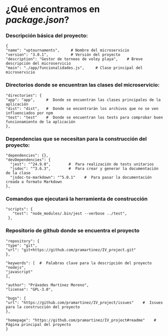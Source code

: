 # ¿Qué encontramos en *package.json*?


### Descripción básica del proyecto:

    {
    "name": "vptournaments",     # Nombre del microservicio
    "version": "3.0.1",          # Versión del proyecto
    "description": "Gestor de torneos de voley playa",    # Breve descripción del microservicio
    "main": "./app/funcionalidades.js",     # Clase principal del microservicio

###  Directorios donde se encuentran las clases del microservicio:
    "directories": {
    "app": "app",     #  Donde se encuentran las clases principales de la aplicación
    "dist": "dist",   #  Donde se encontrarán los archivos que no se ven influenciados por npm
    "test": "test"    #  Donde se encuentran los tests para comprobar buen funcionamiento de la aplicación
    },

###  Dependencias que se necesitan para la construcción del proyecto:
    "dependencies": {},
    "devDependencies": {
      "jest": "^24.9.0",        #  Para realización de tests unitarios
      "jsdoc": "^3.6.3",        #  Para crear y generar la documentación de la clase
      "jsdoc-to-markdown": "^5.0.1"    #  Para pasar la documentación creada a formato Markdown
    },

###  Comandos que ejecutará la herramienta de construcción
    "scripts": { 
       "test": "node_modules/.bin/jest --verbose ../test",
     },

###  Repositorio de github donde se encuentra el proyecto
    "repository": {
    "type": "git",
    "url": "git+https://github.com/pramartinez/IV_project.git"
    },

    "keywords": [  #  Palabras clave para la descripción del proyecto
    "nodejs",
    "javascript"
    ],

    "author": "Práxedes Martínez Moreno",
    "license": "GPL-3.0",

    "bugs": {
    "url": "https://github.com/pramartinez/IV_project/issues"    #  Issues para la construcción del proyecto
    },

    "homepage": "https://github.com/pramartinez/IV_project#readme"    #  Página principal del proyecto
    }
